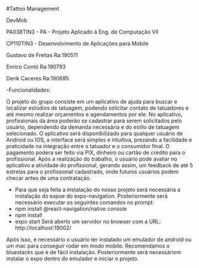 #Tattoo Management

DevMob

PA038TIN3 - PA - Projeto Aplicado à Eng. de Computação VII

CP110TIN3 - Desenvolvimento de Aplicações para Mobile

Gustavo de Freitas Ra:190511

Enrico Contó       Ra:190793

Derik  Caceres     Ra:190695

-Funcionalidades:

O projeto do grupo consiste em um aplicativo de ajuda para buscar e localizar estúdios de tatuagem, podendo solicitar contato de tatuadores e até mesmo realizar orçamentos e agendamentos por ele.
No aplicativo, profissionais da área poderão se cadastrar para serem solicitados pelo usuário, dependendo da demanda necessária e do estilo de tatuagem selecionado.
O aplicativo será disponibilizado para qualquer usuário de Android ou IOS, a interface será simples e intuitiva, prezando a facilidade e praticidade na integração entre o tatuador e o consumidor final.
O pagamento podera ser feito via PIX, dinheiro ou cartão de crédito para o profissional. Após a realização do trabalho, o usuário pode avaliar no aplicativo a atividade do profissional, gerando assim, um feedback de até 5 estrelas para o profissional cadastrado, onde futuros usuários podem checar antes de uma contratação.


- Para que seja feita a instalação do nosso projeto será necessária a instalação do expoe do expo-navigation. 
Posteriormente será necessário executar os seguintes comandos no prompt:
- npm install @react-navigation/native console
- npm install
- expo start
Será aberto um servidor no browser com a URL: http://localhost:19002/

Após isso, é necessário o usuário ter instalado um emulador de android ou um mac para conseguir rodar em modo mobile. Recomendamos o bluestacks que é de fácil instalação.
Posteriormente será necessáriom instalar o expo dentro do emulador e iniciar o projeto.
